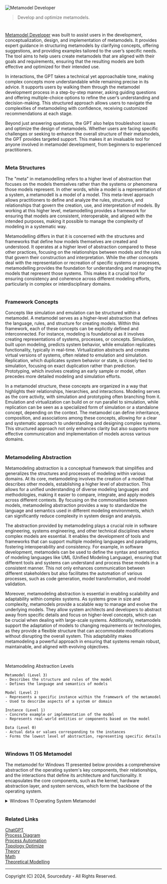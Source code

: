 ![Metamodel Developer](https://github.com/user-attachments/assets/2500004c-24a5-4b60-bbcc-d45f8c7a106d)

> Develop and optimize metamodels.

#

[Metamodel Developer](https://chatgpt.com/g/g-s1unDe1Rg-metamodel-developer) was built to assist users in the development, conceptualization, design, and implementation of metamodels. It provides expert guidance in structuring metamodels by clarifying concepts, offering suggestions, and providing examples tailored to the user’s specific needs. The tool aims to help users create metamodels that are aligned with their goals and requirements, ensuring that the resulting models are both effective and optimized for their intended use.

In interactions, the GPT takes a technical yet approachable tone, making complex concepts more understandable while remaining precise in its advice. It supports users by walking them through the metamodel development process in a step-by-step manner, asking guiding questions and offering multiple-choice options to refine the user’s understanding and decision-making. This structured approach allows users to navigate the complexities of metamodeling with confidence, receiving customized recommendations at each stage.

Beyond just answering questions, the GPT also helps troubleshoot issues and optimize the design of metamodels. Whether users are facing specific challenges or seeking to enhance the overall structure of their metamodels, the GPT provides targeted support. This makes it an invaluable tool for anyone involved in metamodel development, from beginners to experienced practitioners.

#
### Meta Structures

The "meta" in metamodelling refers to a higher level of abstraction that focuses on the models themselves rather than the systems or phenomena those models represent. In other words, while a model is a representation of a system, a metamodell is a model of a model. This meta-level approach allows practitioners to define and analyze the rules, structures, and relationships that govern the creation, use, and interpretation of models. By working at this higher level, metamodelling provides a framework for ensuring that models are consistent, interoperable, and aligned with the intended purposes, making it possible to manage the complexity of modeling in a systematic way.

Metamodelling differs in that it is concerned with the structures and frameworks that define how models themselves are created and understood. It operates at a higher level of abstraction compared to these other practices, focusing on the relationships between models and the rules that govern their construction and interpretation. While the other concepts deal with the representation or recreation of specific systems or processes, metamodelling provides the foundation for understanding and managing the models that represent those systems. This makes it a crucial tool for ensuring consistency and coherence across different modeling efforts, particularly in complex or interdisciplinary domains.

#
### Framework Concepts

Concepts like simulation and emulation can be structured within a metamodel. A metamodel serves as a higher-level abstraction that defines the language, rules, and structure for creating models. Within this framework, each of these concepts can be explicitly defined and interconnected. For instance, modeling is foundational as it involves creating representations of systems, processes, or concepts. Simulation, built upon modeling, predicts system behavior, while emulation replicates functionality, typically in real-time. Virtualization abstracts and creates virtual versions of systems, often related to emulation and simulation. Replication, which duplicates system behavior or state, is closely tied to simulation, focusing on exact duplication rather than prediction. Prototyping, which involves creating an early sample or model, often precedes more detailed modeling and simulation efforts.

In a metamodel structure, these concepts are organized in a way that highlights their relationships, hierarchies, and interactions. Modeling serves as the core activity, with simulation and prototyping often branching from it. Emulation and virtualization can build on or run parallel to simulation, while replication can be seen as a specialized form of simulation or a standalone concept, depending on the context. The metamodel can define inheritance, composition, and associations among these concepts, allowing for a clear and systematic approach to understanding and designing complex systems. This structured approach not only enhances clarity but also supports more effective communication and implementation of models across various domains.

#
### Metamodeling Abstraction

Metamodeling abstraction is a conceptual framework that simplifies and generalizes the structures and processes of modeling within various domains. At its core, metamodeling involves the creation of a model that describes other models, establishing a higher level of abstraction. This allows for a unified understanding of diverse modeling languages and methodologies, making it easier to compare, integrate, and apply models across different contexts. By focusing on the commonalities between models, metamodeling abstraction provides a way to standardize the language and semantics used in different modeling environments, which can significantly reduce complexity in system design and analysis.

The abstraction provided by metamodeling plays a crucial role in software engineering, systems engineering, and other technical disciplines where complex models are essential. It enables the development of tools and frameworks that can support multiple modeling languages and paradigms, fostering interoperability and consistency. For example, in software development, metamodels can be used to define the syntax and semantics of modeling languages like UML (Unified Modeling Language), ensuring that different tools and systems can understand and process these models in a consistent manner. This not only enhances communication between different stakeholders but also facilitates the automation of various processes, such as code generation, model transformation, and model validation.

Moreover, metamodeling abstraction is essential in enabling scalability and adaptability within complex systems. As systems grow in size and complexity, metamodels provide a scalable way to manage and evolve the underlying models. They allow system architects and developers to abstract away from specific details and focus on higher-level concepts, which can be crucial when dealing with large-scale systems. Additionally, metamodels support the adaptation of models to changing requirements or technologies, as they provide a flexible structure that can accommodate modifications without disrupting the overall system. This adaptability makes metamodeling a powerful approach in ensuring that systems remain robust, maintainable, and aligned with evolving objectives.

<br>

Metamodeling Abstraction Levels
```
Metamodel (Level 3)
- Describes the structure and rules of the model
- Defines the language and semantics of models

Model (Level 2)
- Represents a specific instance within the framework of the metamodel
- Used to describe aspects of a system or domain

Instance (Level 1)
- Concrete example or implementation of the model
- Represents real-world entities or components based on the model

Data (Level 0)
- Actual data or values corresponding to the instances
- Forms the lowest level of abstraction, representing specific details
```

#
### Windows 11 OS Metamodel

The metamodel for Windows 11 presented below provides a comprehensive abstraction of the operating system's key components, their relationships, and the interactions that define its architecture and functionality. It encapsulates the core components, such as the kernel, hardware abstraction layer, and system services, which form the backbone of the operating system. 

<details><summary>Windows 11 Operating System Metamodel</summary>
<br>

```
1. Core Components
   
1.1. Kernel

- Process Management
- Memory Management
- File System Management
- Device Drivers
  
1.2. Hardware Abstraction Layer (HAL)

- Interface between Kernel and Hardware
  
1.3. System Services

- Core OS Services (e.g., networking, power management)

2. User Interface
   
2.1. Shell

- Windows Explorer
- Taskbar, Start Menu, and System Tray
  
2.2. Desktop Environment

- Window Manager
- Virtual Desktops
- Widgets
  
2.3. Input System

- Keyboard, Mouse, Touch, Pen Input Handling
  
2.4. Display System

- Rendering Engine (DirectX, etc.)
- High DPI Scaling

3. APIs and Application Layer
   
3.1. Win32 API
- Legacy Application Support

3.2. UWP (Universal Windows Platform)
- Modern Application Framework

3.3. .NET Framework
- Managed Code Environment

3.4. COM (Component Object Model)
- Inter-process Communication

3.5. Windows Runtime (WinRT)
- Modern API Surface

4. Security and System Management
   
4.1. Security Features
- Windows Defender
- BitLocker Encryption
- User Account Control (UAC)
- Credential Guard

4.2. System Management
- Windows Update
- Task Scheduler
- Event Viewer
- Group Policy Management

5. External Components and Interactions
   
5.1. Hardware Interaction
- Device Drivers (e.g., GPU, Network, Storage)

5.2. Network and Cloud Integration
- Windows Hello
- Microsoft Account Integration
- OneDrive Syncing

5.3. Peripheral Devices
- Printers, Scanners, USB Devices

6. Deployment and Installation
   
6.1. Installation Process
- Setup Program
- Image-based Installation (WIM, ESD)

6.2. Update Mechanisms
- Windows Update
- Feature Updates vs. Cumulative Updates

6.3. Recovery and Repair
- System Restore
- Reset this PC
- Advanced Startup Options
```

<br>
</details>

#
### Related Links

[ChatGPT](https://github.com/sourceduty/ChatGPT)
<br>
[Process Diagram](https://github.com/sourceduty/Process_Diagram)
<br>
[Process Automation](https://github.com/sourceduty/Process_Automation)
<br>
[Topology Optimize](https://github.com/sourceduty/Topology_Optimize)
<br>
[Theory](https://github.com/sourceduty/Theory)
<br>
[Math](https://github.com/sourceduty/Math)
<br>
[Theoretical Modelling](https://github.com/sourceduty/Theoretical_Modelling)

***
Copyright (C) 2024, Sourceduty - All Rights Reserved.
